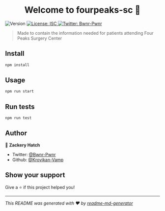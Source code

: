 <h1 align="center">Welcome to fourpeaks-sc 👋</h1>
<p>
  <img alt="Version" src="https://img.shields.io/badge/version-0.1.0-blue.svg?cacheSeconds=2592000" />
  <a href="#" target="_blank">
    <img alt="License: ISC" src="https://img.shields.io/badge/License-ISC-yellow.svg" />
  </a>
  <a href="https://twitter.com/Bwnr-Pwnr" target="_blank">
    <img alt="Twitter: Bwnr-Pwnr" src="https://img.shields.io/twitter/follow/Bwnr-Pwnr.svg?style=social" />
  </a>
</p>

> Made to contain the information needed for patients attending Four Peaks Surgery Center

## Install

```sh
npm install
```

## Usage

```sh
npm run start
```

## Run tests

```sh
npm run test
```

## Author

👤 **Zackery Hatch**

* Twitter: [@Bwnr-Pwnr](https://twitter.com/Bwnr-Pwnr)
* Github: [@Krovikan-Vamp](https://github.com/Krovikan-Vamp)

## Show your support

Give a ⭐️ if this project helped you!

***
_This README was generated with ❤️ by [readme-md-generator](https://github.com/kefranabg/readme-md-generator)_